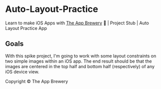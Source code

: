 # Auto-Layout-Practice

Learn to make iOS Apps with [The App Brewery](https://www.appbrewery.co) 📱 | Project Stub | Auto Layout Practice App

## Goals

With this spike project, I'm going to work with some layout constraints on two simple images within an iOS app. The end result should be that the images are centered in the top half and bottom half (respectively) of any iOS device view.

Copyright © The App Brewery

